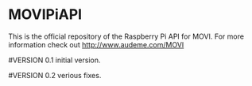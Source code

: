 # MOVIPiAPI
This is the official repository of the Raspberry Pi API for MOVI. For more information check out http://www.audeme.com/MOVI

#VERSION 0.1 initial version.

#VERSION 0.2 verious fixes.
